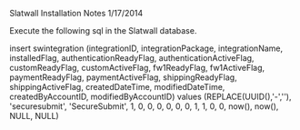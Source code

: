 Slatwall Installation Notes
1/17/2014

Execute the following sql in the Slatwall database.

insert swintegration (integrationID,
integrationPackage, integrationName, installedFlag, authenticationReadyFlag, authenticationActiveFlag, customReadyFlag, customActiveFlag, fw1ReadyFlag, fw1ActiveFlag, paymentReadyFlag, paymentActiveFlag, shippingReadyFlag, shippingActiveFlag, createdDateTime, modifiedDateTime, createdByAccountID, modifiedByAccountID)
values (REPLACE(UUID(),'-',''),
'securesubmit', 'SecureSubmit', 1, 0, 0, 0, 0, 0, 0, 1, 1, 0, 0, now(), now(), NULL, NULL)


